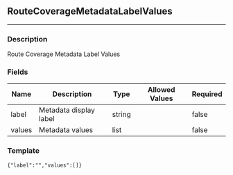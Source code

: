## RouteCoverageMetadataLabelValues
---
### Description
Route Coverage Metadata Label Values
### Fields
| Name | Description | Type | Allowed Values | Required |
| ---- | ----------- | ---- | -------------- | -------- |
| label | Metadata display label | string |  | false |
| values | Metadata values | list |  | false |
### Template
```
{"label":"","values":[]}
```
